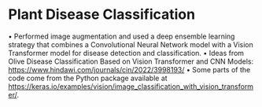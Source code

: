 # Plant Disease Classification 
•	Performed image augmentation and used a deep ensemble learning strategy that combines a Convolutional Neural Network model with a Vision Transformer model for disease detection and classification.
• Ideas from Olive Disease Classification Based on Vision Transformer and CNN Models: https://www.hindawi.com/journals/cin/2022/3998193/
• Some parts of the code come from the Python package available at https://keras.io/examples/vision/image_classification_with_vision_transformer/.
